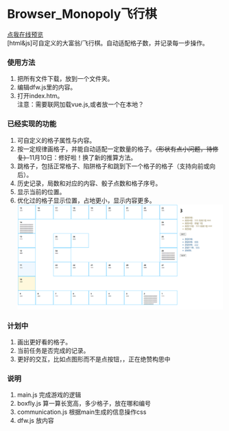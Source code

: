 # Browser_Monopoly飞行棋
<a href="http://101.35.252.145/demo/fxq/">点我在线预览</a>  
[html&amp;js]可自定义的大富翁/飞行棋。自动适配格子数，并记录每一步操作。
### 使用方法
1. 把所有文件下载，放到一个文件夹。
2. 编辑dfw.js里的内容。
3. 打开index.htm。</br>
注意：需要联网加载vue.js,或者放一个在本地？
### 已经实现的功能
1. 可自定义的格子属性与内容。
2. 按一定规律画格子，并能自动适配一定数量的格子。<del>（形状有点小问题，待修复）</del>11月10日：修好啦！换了新的推算方法。
3. 跳格子，包括正常格子、陷阱格子和跳到下一个格子的格子（支持向前或向后）。
4. 历史记录，局数和对应的内容、骰子点数和格子序号。
5. 显示当前的位置。
6. 优化过的格子显示位置，占地更小，显示内容更多。
![image](pic.png)
### 计划中
1. 画出更好看的格子。
2. 当前任务是否完成的记录。
3. 更好的交互，比如点图形而不是点按钮，，正在绝赞构思中
### 说明
1. main.js 完成游戏的逻辑
2. boxfly.js 算一算长宽高，多少格子，放在哪和编号
3. communication.js 根据main生成的信息操作css
4. dfw.js 放内容
